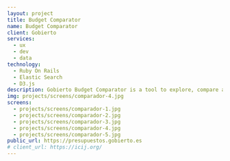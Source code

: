 ```yaml
---
layout: project
title: Budget Comparator
name: Budget Comparator
client: Gobierto
services:
  - ux
  - dev
  - data
technology:
  - Ruby On Rails
  - Elastic Search
  - D3.js
description: Gobierto Budget Comparator is a tool to explore, compare and analyze the budget of comparable entities. You can see it in action at presupuestos.gobierto.es, exploring the +8000 spanish municipalities. We implemented for <a href="http://pressupostosmunicipals.transparenciacatalunya.cat/">Catalonian government</a> where we connected our data index with Catalonia's Socrata Open Data portal, so no extra work on the client's part was required to setup the project. It was awarded in the <a href="http://gobierto.es/blog/20170310-gobierto-premio-socrata.html">Socrata Annual Conference</a> (spanish).
img: projects/screens/comparador-4.jpg
screens:
  - projects/screens/comparador-1.jpg
  - projects/screens/comparador-2.jpg
  - projects/screens/comparador-3.jpg
  - projects/screens/comparador-4.jpg
  - projects/screens/comparador-5.jpg
public_url: https://presupuestos.gobierto.es
# client_url: https://icij.org/
---
```

